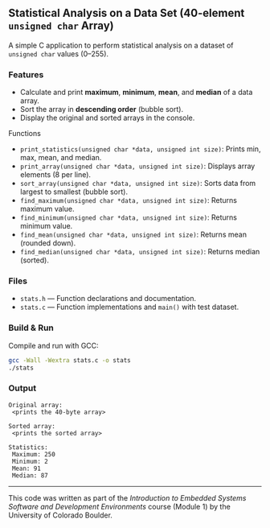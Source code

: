 ## Statistical Analysis on a Data Set (40-element `unsigned char` Array)

A simple C application to perform statistical analysis on a dataset of `unsigned char` values (0–255).

### Features

* Calculate and print **maximum**, **minimum**, **mean**, and **median** of a data array.  
* Sort the array in **descending order** (bubble sort).  
* Display the original and sorted arrays in the console.

Functions

* `print_statistics(unsigned char *data, unsigned int size)`: Prints min, max, mean, and median.  
* `print_array(unsigned char *data, unsigned int size)`: Displays array elements (8 per line).  
* `sort_array(unsigned char *data, unsigned int size)`: Sorts data from largest to smallest (bubble sort).  
* `find_maximum(unsigned char *data, unsigned int size)`: Returns maximum value.  
* `find_minimum(unsigned char *data, unsigned int size)`: Returns minimum value.  
* `find_mean(unsigned char *data, unsigned int size)`: Returns mean (rounded down).  
* `find_median(unsigned char *data, unsigned int size)`: Returns median (sorted).  

### Files

* `stats.h` — Function declarations and documentation.  
* `stats.c` — Function implementations and `main()` with test dataset.

### Build & Run

Compile and run with GCC:

```bash
gcc -Wall -Wextra stats.c -o stats
./stats
```

### Output

```
Original array:
 <prints the 40-byte array>

Sorted array:
 <prints the sorted array>

Statistics:
 Maximum: 250
 Minimum: 2
 Mean: 91
 Median: 87
```

---

This code was written as part of the *Introduction to Embedded Systems Software and Development Environments* course (Module 1) by the University of Colorado Boulder.

